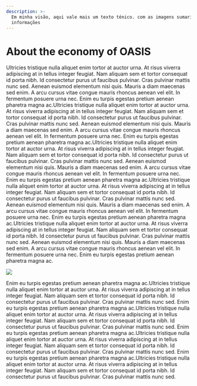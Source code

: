 ```yaml
---
description: >-
  Em minha visão, aqui vale mais um texto ténico. com as imagens sumarizando as
  informações
---
```


# About the economy of        OASIS

Ultricies tristique nulla aliquet enim tortor at auctor urna. At risus viverra adipiscing at in tellus integer feugiat. Nam aliquam sem et tortor consequat id porta nibh. Id consectetur purus ut faucibus pulvinar. Cras pulvinar mattis nunc sed. Aenean euismod elementum nisi quis. Mauris a diam maecenas sed enim. A arcu cursus vitae congue mauris rhoncus aenean vel elit. In fermentum posuere urna nec. Enim eu turpis egestas pretium aenean pharetra magna ac.Ultricies tristique nulla aliquet enim tortor at auctor urna. At risus viverra adipiscing at in tellus integer feugiat. Nam aliquam sem et tortor consequat id porta nibh. Id consectetur purus ut faucibus pulvinar. Cras pulvinar mattis nunc sed. Aenean euismod elementum nisi quis. Mauris a diam maecenas sed enim. A arcu cursus vitae congue mauris rhoncus aenean vel elit. In fermentum posuere urna nec. Enim eu turpis egestas pretium aenean pharetra magna ac.Ultricies tristique nulla aliquet enim tortor at auctor urna. At risus viverra adipiscing at in tellus integer feugiat. Nam aliquam sem et tortor consequat id porta nibh. Id consectetur purus ut faucibus pulvinar. Cras pulvinar mattis nunc sed. Aenean euismod elementum nisi quis. Mauris a diam maecenas sed enim. A arcu cursus vitae congue mauris rhoncus aenean vel elit. In fermentum posuere urna nec. Enim eu turpis egestas pretium aenean pharetra magna ac.Ultricies tristique nulla aliquet enim tortor at auctor urna. At risus viverra adipiscing at in tellus integer feugiat. Nam aliquam sem et tortor consequat id porta nibh. Id consectetur purus ut faucibus pulvinar. Cras pulvinar mattis nunc sed. Aenean euismod elementum nisi quis. Mauris a diam maecenas sed enim. A arcu cursus vitae congue mauris rhoncus aenean vel elit. In fermentum posuere urna nec. Enim eu turpis egestas pretium aenean pharetra magna ac.Ultricies tristique nulla aliquet enim tortor at auctor urna. At risus viverra adipiscing at in tellus integer feugiat. Nam aliquam sem et tortor consequat id porta nibh. Id consectetur purus ut faucibus pulvinar. Cras pulvinar mattis nunc sed. Aenean euismod elementum nisi quis. Mauris a diam maecenas sed enim. A arcu cursus vitae congue mauris rhoncus aenean vel elit. In fermentum posuere urna nec. Enim eu turpis egestas pretium aenean pharetra magna ac.

![](<../.gitbook/assets/3440eb\&text=Oasis-Swap (1).png>)

Enim eu turpis egestas pretium aenean pharetra magna ac.Ultricies tristique nulla aliquet enim tortor at auctor urna. At risus viverra adipiscing at in tellus integer feugiat. Nam aliquam sem et tortor consequat id porta nibh. Id consectetur purus ut faucibus pulvinar. Cras pulvinar mattis nunc sed. Enim eu turpis egestas pretium aenean pharetra magna ac.Ultricies tristique nulla aliquet enim tortor at auctor urna. At risus viverra adipiscing at in tellus integer feugiat. Nam aliquam sem et tortor consequat id porta nibh. Id consectetur purus ut faucibus pulvinar. Cras pulvinar mattis nunc sed. Enim eu turpis egestas pretium aenean pharetra magna ac.Ultricies tristique nulla aliquet enim tortor at auctor urna. At risus viverra adipiscing at in tellus integer feugiat. Nam aliquam sem et tortor consequat id porta nibh. Id consectetur purus ut faucibus pulvinar. Cras pulvinar mattis nunc sed. Enim eu turpis egestas pretium aenean pharetra magna ac.Ultricies tristique nulla aliquet enim tortor at auctor urna. At risus viverra adipiscing at in tellus integer feugiat. Nam aliquam sem et tortor consequat id porta nibh. Id consectetur purus ut faucibus pulvinar. Cras pulvinar mattis nunc sed.&#x20;
